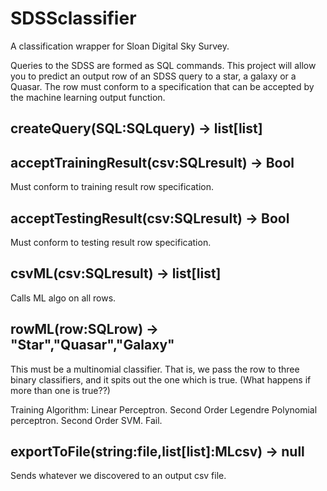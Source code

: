 # SDSSclassifier
A classification wrapper for Sloan Digital Sky Survey.

Queries to the SDSS are formed as SQL commands. This project will allow you to predict an output row of an SDSS query 
to a star, a galaxy or a Quasar. The row must conform to a specification that can be accepted by the machine learning output function.

## createQuery(SQL:SQLquery) -> list[list]

## acceptTrainingResult(csv:SQLresult) -> Bool
Must conform to training result row specification.

## acceptTestingResult(csv:SQLresult) -> Bool
Must conform to testing result row specification.

## csvML(csv:SQLresult) -> list[list] 
Calls ML algo on all rows.

## rowML(row:SQLrow) -> "Star","Quasar","Galaxy"
This must be a multinomial classifier. That is, we pass the row to three binary classifiers, and it spits out the one which is true.
(What happens if more than one is true??)

Training Algorithm:
Linear Perceptron.
Second Order Legendre Polynomial perceptron.
Second Order SVM.
Fail.

## exportToFile(string:file,list[list]:MLcsv) -> null
Sends whatever we discovered to an output csv file.
